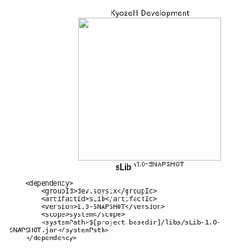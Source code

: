 <p align="center">KyozeH Development<br><img width="256px" height="256px" src="https://static.vecteezy.com/system/resources/previews/008/489/966/original/retro-red-rose-icon-png.png"><br><b>sLib </b><sup>v1.0-SNAPSHOT</sup></p>

        <dependency>
            <groupId>dev.soysix</groupId>
            <artifactId>sLib</artifactId>
            <version>1.0-SNAPSHOT</version>
            <scope>system</scope>
            <systemPath>${project.basedir}/libs/sLib-1.0-SNAPSHOT.jar</systemPath>
        </dependency>
